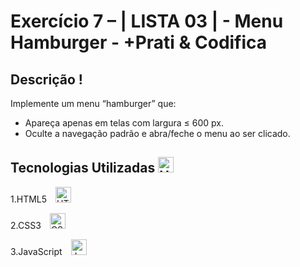 # Exercício 7 –   | LISTA 03 | - Menu Hamburger - +Prati & Codifica
## Descrição !

Implemente um menu “hamburger” que:

- Apareça apenas em telas com largura ≤ 600 px.
- Oculte a navegação padrão e abra/feche o menu ao ser clicado.

## Tecnologias Utilizadas <img src="https://raw.githubusercontent.com/Tarikul-Islam-Anik/Animated-Fluent-Emojis/master/Emojis/Objects/Hammer.png" alt="Hammer" width="25" height="25" />


1.HTML5 <img src="https://skillicons.dev/icons?i=html" alt="HTML5"  width="25" height="25" style="margin-left: 10px;" />

2.CSS3 <img src="https://skillicons.dev/icons?i=css" alt="CSS"  width="25" height="25" style="margin-left: 10px;" />

3.JavaScript <img src="https://skillicons.dev/icons?i=js" alt="JavaScript"  width="25" height="25" style="margin-left: 10px;" />